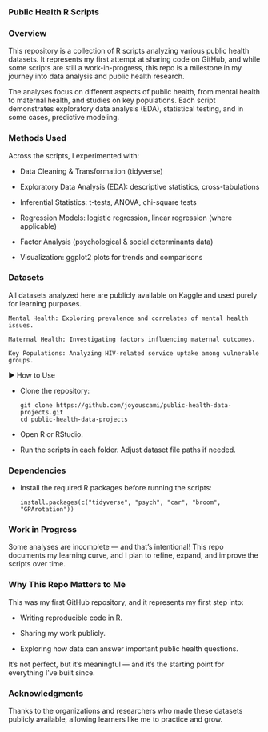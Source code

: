 ### Public Health R Scripts

### Overview

This repository is a collection of R scripts analyzing various public health datasets. It represents my first attempt at sharing code on GitHub, and while some scripts are still a work-in-progress, this repo is a milestone in my journey into data analysis and public health research.

The analyses focus on different aspects of public health, from mental health to maternal health, and studies on key populations. Each script demonstrates exploratory data analysis (EDA), statistical testing, and in some cases, predictive modeling.

### Methods Used

Across the scripts, I experimented with:

- Data Cleaning & Transformation (tidyverse)

- Exploratory Data Analysis (EDA): descriptive statistics, cross-tabulations

- Inferential Statistics: t-tests, ANOVA, chi-square tests

- Regression Models: logistic regression, linear regression (where applicable)

- Factor Analysis (psychological & social determinants data)

- Visualization: ggplot2 plots for trends and comparisons

### Datasets

All datasets analyzed here are publicly available on Kaggle and used purely for learning purposes.

    Mental Health: Exploring prevalence and correlates of mental health issues.

    Maternal Health: Investigating factors influencing maternal outcomes.

    Key Populations: Analyzing HIV-related service uptake among vulnerable groups.

▶️ How to Use

 - Clone the repository:

       git clone https://github.com/joyouscami/public-health-data-projects.git
       cd public-health-data-projects


 - Open R or RStudio.

 - Run the scripts in each folder. Adjust dataset file paths if needed.

### Dependencies

 - Install the required R packages before running the scripts:

       install.packages(c("tidyverse", "psych", "car", "broom", "GPArotation"))

### Work in Progress

Some analyses are incomplete — and that’s intentional! This repo documents my learning curve, and I plan to refine, expand, and improve the scripts over time.

### Why This Repo Matters to Me

This was my first GitHub repository, and it represents my first step into:

 - Writing reproducible code in R.

 - Sharing my work publicly.

 - Exploring how data can answer important public health questions.

It’s not perfect, but it’s meaningful — and it’s the starting point for everything I’ve built since.

### Acknowledgments

Thanks to the organizations and researchers who made these datasets publicly available, allowing learners like me to practice and grow.
